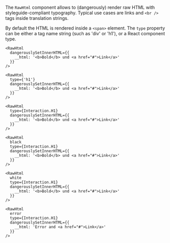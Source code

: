The `RawHtml` component allows to (dangerously) render raw HTML with styleguide-compliant typography. Typical use cases are links and `<br />` tags inside translation strings.

By default the HTML is rendered inside a `<span>` element. The `type` property can be either a tag name string (such as 'div' or 'h1'), or a React component type.

```react|span-6
<RawHtml
  dangerouslySetInnerHTML={{
    __html: '<b>Bold</b> und <a href="#">Link</a>'
  }}
/>
```

```react|span-6
<RawHtml
  type={'h1'}
  dangerouslySetInnerHTML={{
    __html: '<b>Bold</b> und <a href="#">Link</a>'
  }}
/>
```

```react|span-6
<RawHtml
  type={Interaction.H1}
  dangerouslySetInnerHTML={{
    __html: '<b>Bold</b> und <a href="#">Link</a>'
  }}
/>
```

```react|span-6
<RawHtml
  black
  type={Interaction.H1}
  dangerouslySetInnerHTML={{
    __html: '<b>Bold</b> und <a href="#">Link</a>'
  }}
/>
```

```react|span-6
<RawHtml
  white
  type={Interaction.H1}
  dangerouslySetInnerHTML={{
    __html: '<b>Bold</b> und <a href="#">Link</a>'
  }}
/>
```

```react|span-6
<RawHtml
  error
  type={Interaction.H1}
  dangerouslySetInnerHTML={{
    __html: 'Error and <a href="#">Link</a>'
  }}
/>
```
